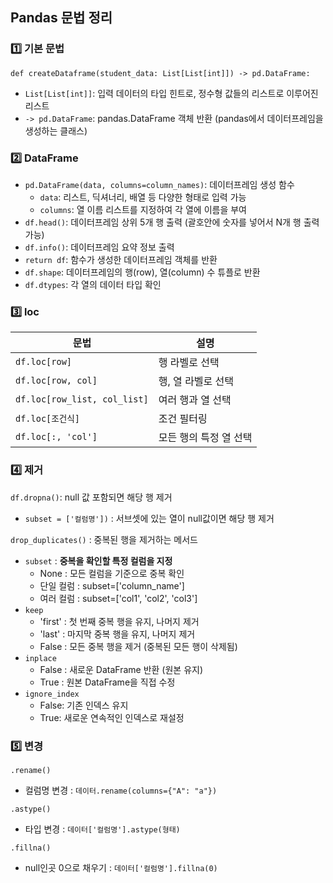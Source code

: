 ## Pandas 문법 정리

### 1️⃣ 기본 문법
```pyhon
def createDataframe(student_data: List[List[int]]) -> pd.DataFrame:
```
- `List[List[int]]`: 입력 데이터의 타입 힌트로, 정수형 값들의 리스트로 이루어진 리스트
- `-> pd.DataFrame`: pandas.DataFrame 객체 반환 (pandas에서 데이터프레임을 생성하는 클래스)

### 2️⃣ DataFrame
- `pd.DataFrame(data, columns=column_names)`: 데이터프레임 생성 함수
  - `data`: 리스트, 딕셔너리, 배열 등 다양한 형태로 입력 가능
  - `columns`: 열 이름 리스트를 지정하여 각 열에 이름을 부여
- `df.head()`: 데이터프레임 상위 5개 행 출력 (괄호안에 숫자를 넣어서 N개 행 출력 가능)
- `df.info()`: 데이터프레임 요약 정보 출력
- `return df`: 함수가 생성한 데이터프레임 객체를 반환
- `df.shape`: 데이터프레임의 행(row), 열(column) 수 튜플로 반환
- `df.dtypes`: 각 열의 데이터 타입 확인

### 3️⃣ loc
| 문법                           | 설명            |
| ---------------------------- | ------------- |
| `df.loc[row]`                | 행 라벨로 선택      |
| `df.loc[row, col]`           | 행, 열 라벨로 선택   |
| `df.loc[row_list, col_list]` | 여러 행과 열 선택    |
| `df.loc[조건식]`                | 조건 필터링        |
| `df.loc[:, 'col']`           | 모든 행의 특정 열 선택 |

### 4️⃣ 제거
`df.dropna()`: null 값 포함되면 해당 행 제거
- `subset = ['컬럼명'])` : 서브셋에 있는 열이 null값이면 해당 행 제거 

`drop_duplicates()` : 중복된 행을 제거하는 메서드
- `subset` : **중복을 확인할 특정 컬럼을 지정**
  - None : 모든 컬럼을 기준으로 중복 확인
  - 단일 컬럼 : subset=['column_name']
  - 여러 컬럼 : subset=['col1', 'col2', 'col3']
- `keep`
  - 'first' : 첫 번째 중복 행을 유지, 나머지 제거
  - 'last' : 마지막 중복 행을 유지, 나머지 제거
  - False : 모든 중복 행을 제거 (중복된 모든 행이 삭제됨)
- `inplace`
  - False : 새로운 DataFrame 반환 (원본 유지)
  - True : 원본 DataFrame을 직접 수정
- `ignore_index` 
  - False: 기존 인덱스 유지
  - True: 새로운 연속적인 인덱스로 재설정

### 5️⃣ 변경

`.rename()`
- 컬럼명 변경 : `데이터.rename(columns={"A": "a"})`

`.astype()`
- 타입 변경 : `데이터['컬럼명'].astype(형태)`

`.fillna()`
- null인곳 0으로 채우기 : `데이터['컬럼명'].fillna(0)`